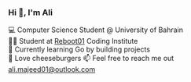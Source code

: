 ### Hi 👋, I'm Ali

💻 Computer Science Student @ University of Bahrain  
🧑‍💻 Student at [Reboot01](https://reboot01.com) Coding Institute  
🚀 Currently learning Go by building projects  
🍔 Love cheeseburgers
📫 Feel free to reach me out ali.majeed01@outlook.com
